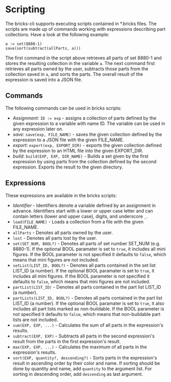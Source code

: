 # Scripting

The bricks-cli supports executing scripts contained in *.bricks files. The scripts are made up of commands working with expressions describing part collections. Have a look at the following example:

    a := set(8880-1)
    save(sort(subtract(allParts, a)))

The first command in the script above retrieves all parts of set 8880-1 and stores the resulting collection in the variable `a`. The next command first retrieves all parts owned by the user, subtracts those parts from the collection saved in `a`, and sorts the parts. The overall result of the expression is saved into a JSON file.

## Commands

The following commands can be used in bricks scripts:

* *Assignment*: `ID := exp` - assigns a collection of parts defined by the given expression to a variable with name ID. The variable can be used in any expression later on.
* *save*: `save(exp, FILE_NAME)` - saves the given collection defined by the expression to a JSON file with the given FILE_NAME.
* *export*: `export(exp, EXPORT_DIR)` - exports the given collection defined by the expression to an HTML file into the given EXPORT_DIR.
* *build*: `build(EXP, EXP, DIR_NAME)` - Builds a set given by the first expression by using parts from the collection defined by the second expression. Exports the result to the given directory.

## Expressions

These expressions are available in the bricks scripts:

* *Identifier* - Identifiers denote a variable defined by an assignment in advance. Identifiers start with a lower or upper case letter and can contain letters (lower and upper case), digits, and underscore `_`.
* `load(FILE_NAME)` - Loads a collection from a file with the given FILE_NAME.
* `allParts` - Denotes all parts owned by the user.
* `lost` - Denotes all parts lost by the user.
* `set(SET_NUM, BOOL?)` - Denotes all parts of set number SET_NUM (e.g. 8880-1). If the optional BOOL paramater is set to `true`, it includes all mini figures. If the BOOL parameter is not specified it defaults to `false`, which means that mini figures are not included.
* `setList(LIST_ID, BOOL?)` - Denotes all parts contained in the set list LIST_ID (a number). If the optional BOOL paramater is set to `true`, it includes all mini figures. If the BOOL parameter is not specified it defaults to `false`, which means that mini figures are not included.
* `partList(LIST_ID)` - Denotes all parts contained in the part list LIST_ID (a number).
* `partLists(LIST_ID, BOOL?)` - Denotes all parts contained in the part list LIST_ID (a number). If the optional BOOL paramater is set to `true`, it also includes all part lists marked as non-buildable. If the BOOL parameter is not specified it defaults to `false`, which means that non-buildable part lists are not included.
* `sum(EXP, EXP, ...)` - Calculates the sum of all parts in the expression's results.
* `subtract(EXP, EXP)` - Subtracts all parts in the second expression's result from the parts in the first expression's result.
* `max(EXP, EXP, ...)` - Calculates the maximum of all parts in the expression's results.
* `sort(EXP, quantity?, descending?)` - Sorts parts in the expression's result in ascending order by their color and name. If sorting should be done by quantity and name, add `quantity` to the argument list. For sorting in descending order, add `descending` as last argument.
